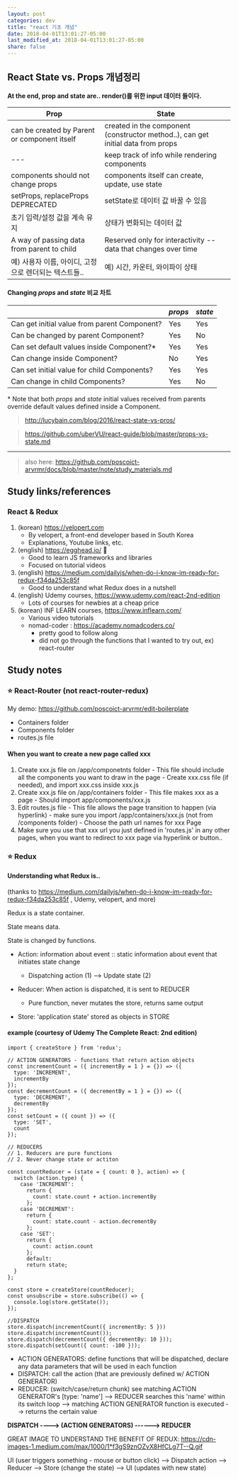 ```yaml
---
layout: post
categories: dev
title: "react 기초 개념"
date: 2018-04-01T13:01:27-05:00
last_modified_at: 2018-04-01T13:01:27-05:00
share: false
---
```


## React State vs. Props 개념정리

**At the end, prop and state are.. render()를 위한 input 데이터 들이다.**

Prop   | State
-------|---------|
can be created by Parent or component itself | created in the component (constructor method..), can get initial data from props
--- | keep track of info while rendering components
components should not change props | components itself can create, update, use state
setProps, replaceProps DEPRECATED | setState로 데이터 값 바꿀 수 있음
초기 입력/설정 값을 계속 유지 | 상태가 변화되는 데이터 값
A way of passing data from parent to child | Reserved only for interactivity -- data that changes over time
예) 사용자 이름, 아이디, 고정으로 렌더되는 텍스트들..| 예) 시간, 카운터, 와이파이 상태


#### Changing _props_ and _state_ 비교 차트

| | _props_ | _state_ | 
--- | --- | --- 
Can get initial value from parent Component? | Yes | Yes
Can be changed by parent Component? | Yes | No
Can set default values inside Component?* | Yes | Yes
Can change inside Component? | No | Yes
Can set initial value for child Components? | Yes | Yes
Can change in child Components? | Yes | No

\* Note that both _props_ and _state_ initial values received from parents override default values defined inside a Component.

> http://lucybain.com/blog/2016/react-state-vs-pros/

> https://github.com/uberVU/react-guide/blob/master/props-vs-state.md

--------------------------------------------------------------------------------------


> also here: https://github.com/poscoict-arvrmr/docs/blob/master/note/study_materials.md

## Study links/references

### React & Redux
1. (korean) https://velopert.com
    - By velopert, a front-end developer based in South Korea
    - Explanations, Youtube links, etc.
2. (english) https://egghead.io/ :egg:
    - Good to learn JS frameworks and libraries
    - Focused on tutorial videos
3. (english) https://medium.com/dailyjs/when-do-i-know-im-ready-for-redux-f34da253c85f
    - Good to understand what Redux does in a nutshell
4. (english) Udemy courses, https://www.udemy.com/react-2nd-edition
    - Lots of courses for newbies at a cheap price
5. (korean) INF LEARN courses, https://www.inflearn.com/
    - Various video tutorials
    - nomad-coder : https://academy.nomadcoders.co/
        - pretty good to follow along 
        - did not go through the functions that I wanted to try out, ex) react-router


## Study notes
### :star: React-Router (not react-router-redux)
My demo: https://github.com/poscoict-arvrmr/edit-boilerplate
- Containers folder
- Components folder
- routes.js file

#### When you want to create a new page called xxx

  1. Create xxx.js file on /app/componetnts folder
    - This file should include all the components you want to draw in the page
    - Create xxx.css file (if needed), and import xxx.css inside xxx.js 
  2. Create xxx.js file on /app/containers folder
    - This file makes xxx as a page
    - Should import app/components/xxx.js
  3. Edit routes.js file
    - This file allows the page transition to happen (via hyperlink)
    - make sure you import /app/containers/xxx.js (not from /components folder)
    - Choose the path url names for xxx Page
  4. Make sure you use that xxx url you just defined in 'routes.js' in any other pages, when you want to redirect to xxx page via hyperlink or button..


### :star: Redux
#### Understanding what Redux is..
(thanks to https://medium.com/dailyjs/when-do-i-know-im-ready-for-redux-f34da253c85f , Udemy, velopert, and more)

Redux is a state container.

State means data.

State is changed by functions.

- Action: information about event :: static information about event that initiates state change
  - Dispatching action (1) --> Update state (2)

- Reducer: When action is dispatched, it is sent to REDUCER
  - Pure function, never mutates the store, returns same output

- Store: 'application state' stored as objects in STORE

#### example (courtesy of Udemy The Complete React: 2nd edition)

```
import { createStore } from 'redux';
    
// ACTION GENERATORS - functions that return action objects
const incrementCount = ({ incrementBy = 1 } = {}) => ({
  type: 'INCREMENT',
  incrementBy
});
const decrementCount = ({ decrementBy = 1 } = {}) => ({
  type: 'DECREMENT',
  decrementBy
});
const setCount = ({ count }) => ({
  type: 'SET',
  count
});

// REDUCERS
// 1. Reducers are pure functions
// 2. Never change state or actiton

const countReducer = (state = { count: 0 }, action) => {
  switch (action.type) {
    case 'INCREMENT':
      return {
        count: state.count + action.incrementBy
      };
    case 'DECREMENT':
      return {
        count: state.count - action.decrementBy
      };
    case 'SET':
      return {
        count: action.count
      };
      default:
      return state;
  }
};

const store = createStore(countReducer);
const unsubscribe = store.subscribe(() => {
  console.log(store.getState());
});

//DISPATCH
store.dispatch(incrementCount({ incrementBy: 5 }))
store.dispatch(incrementCount());
store.dispatch(decrementCount({ decrementBy: 10 }));
store.dispatch(setCount({ count: -100 }));
```


- ACTION GENERATORS: define functions that will be dispatched, declare any data parameters that will be used in each function
- DISPATCH: call the action (that are previously defined w/ ACTION GENERATOR)
- REDUCER: (switch/case/return chunk) see matching ACTION GENERATOR's [type: 'name'] --> REDUCER searches this 'name' within its switch loop --> matching ACTION GENERATOR function is executed --> returns the certain value

<b> DISPATCH ----> (ACTION GENERATORS) ------> REDUCER </b>


GREAT IMAGE TO UNDERSTAND THE BENEFIT OF REDUX:
https://cdn-images-1.medium.com/max/1000/1*f3gS9znOZvX8HfCLg7T--Q.gif


UI (user triggers something - mouse or button click) --> Dispatch action --> Reducer --> Store (change the state) --> UI (updates with new state)
